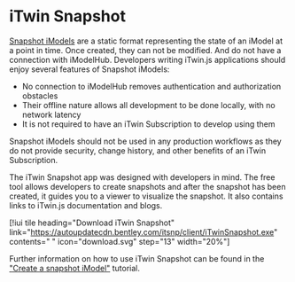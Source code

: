 # iTwin Snapshot

[Snapshot iModels](../backend/AccessingIModels.md/#snapshot-imodels) are a static format representing the state of an iModel at a point in time. Once created, they can not be modified. And do not have a connection with iModelHub. Developers writing iTwin.js applications should enjoy several features of Snapshot iModels:

- No connection to iModelHub removes authentication and authorization obstacles
- Their offline nature allows all development to be done locally, with no network latency
- It is not required to have an iTwin Subscription to develop using them

Snapshot iModels should not be used in any production workflows as they do not provide security, change history, and other benefits of an iTwin Subscription.

The iTwin Snapshot app was designed with developers in mind. The free tool allows developers to create snapshots and after the snapshot has been created, it guides you to a viewer to visualize the snapshot. It also contains links to iTwin.js documentation and blogs.

[!iui tile heading="Download iTwin Snapshot" link="https://autoupdatecdn.bentley.com/itsnp/client/iTwinSnapshot.exe" contents=" " icon="download.svg" step="13" width="20%"]

Further information on how to use iTwin Snapshot can be found in the ["Create a snapshot iModel"](./create-test-imodel-offline.md) tutorial.
